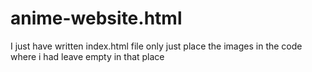 # anime-website.html

I just have written index.html file only just place the images in the code where i had leave empty in that place
